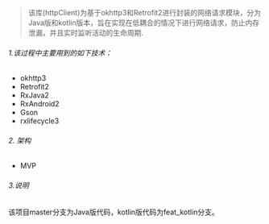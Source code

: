 > 该库(httpClient)为基于okhttp3和Retrofit2进行封装的网络请求模块，分为Java版和kotlin版本，旨在实现在低耦合的情况下进行网络请求，防止内存泄漏，并且实时监听活动的生命周期.

###### 1.该过程中主要用到的如下技术：

* okhttp3
* Retrofit2
* RxJava2
* RxAndroid2
* Gson
* rxlifecycle3

###### 2. 架构

* MVP

###### 3.说明

该项目master分支为Java版代码，kotlin版代码为feat_kotlin分支。



